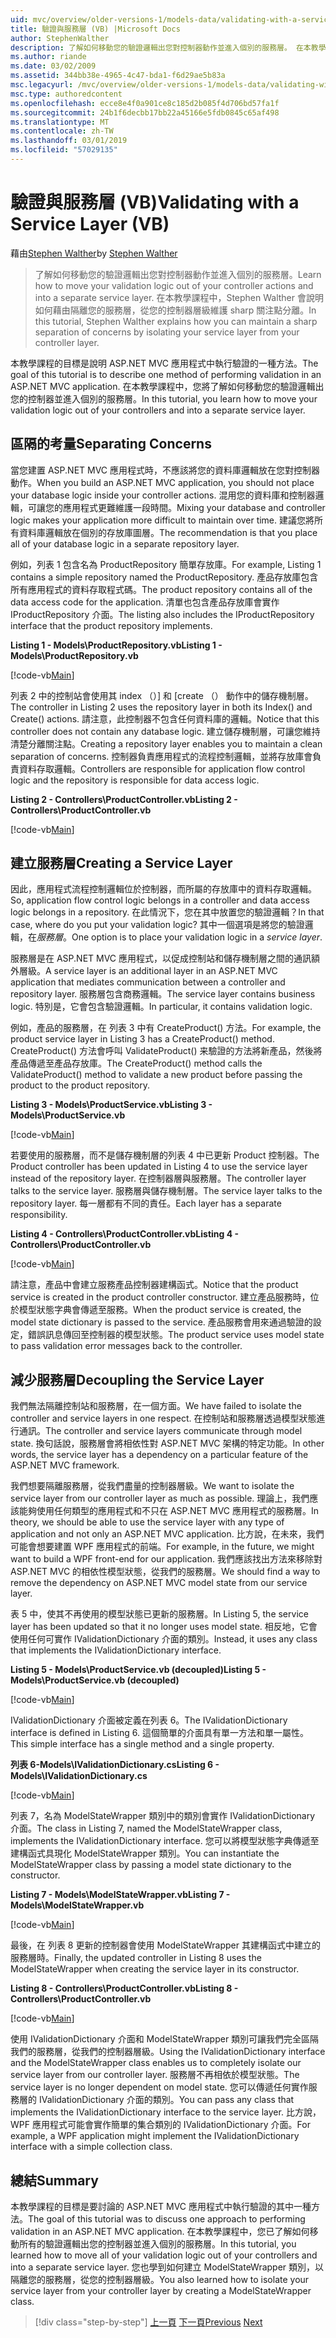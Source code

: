 ```yaml
---
uid: mvc/overview/older-versions-1/models-data/validating-with-a-service-layer-vb
title: 驗證與服務層 (VB) |Microsoft Docs
author: StephenWalther
description: 了解如何移動您的驗證邏輯出您對控制器動作並進入個別的服務層。 在本教學課程中，Stephen walther 將說明如何您...
ms.author: riande
ms.date: 03/02/2009
ms.assetid: 344bb38e-4965-4c47-bda1-f6d29ae5b83a
msc.legacyurl: /mvc/overview/older-versions-1/models-data/validating-with-a-service-layer-vb
msc.type: authoredcontent
ms.openlocfilehash: ecce8e4f0a901ce8c185d2b085f4d706bd57fa1f
ms.sourcegitcommit: 24b1f6decbb17bb22a45166e5fdb0845c65af498
ms.translationtype: MT
ms.contentlocale: zh-TW
ms.lasthandoff: 03/01/2019
ms.locfileid: "57029135"
---
```

<a name="validating-with-a-service-layer-vb"></a><span data-ttu-id="eed56-104">驗證與服務層 (VB)</span><span class="sxs-lookup"><span data-stu-id="eed56-104">Validating with a Service Layer (VB)</span></span>
====================
<span data-ttu-id="eed56-105">藉由[Stephen Walther](https://github.com/StephenWalther)</span><span class="sxs-lookup"><span data-stu-id="eed56-105">by [Stephen Walther](https://github.com/StephenWalther)</span></span>

> <span data-ttu-id="eed56-106">了解如何移動您的驗證邏輯出您對控制器動作並進入個別的服務層。</span><span class="sxs-lookup"><span data-stu-id="eed56-106">Learn how to move your validation logic out of your controller actions and into a separate service layer.</span></span> <span data-ttu-id="eed56-107">在本教學課程中，Stephen Walther 會說明如何藉由隔離您的服務層，從您的控制器層級維護 sharp 關注點分離。</span><span class="sxs-lookup"><span data-stu-id="eed56-107">In this tutorial, Stephen Walther explains how you can maintain a sharp separation of concerns by isolating your service layer from your controller layer.</span></span>


<span data-ttu-id="eed56-108">本教學課程的目標是說明 ASP.NET MVC 應用程式中執行驗證的一種方法。</span><span class="sxs-lookup"><span data-stu-id="eed56-108">The goal of this tutorial is to describe one method of performing validation in an ASP.NET MVC application.</span></span> <span data-ttu-id="eed56-109">在本教學課程中，您將了解如何移動您的驗證邏輯出您的控制器並進入個別的服務層。</span><span class="sxs-lookup"><span data-stu-id="eed56-109">In this tutorial, you learn how to move your validation logic out of your controllers and into a separate service layer.</span></span>

## <a name="separating-concerns"></a><span data-ttu-id="eed56-110">區隔的考量</span><span class="sxs-lookup"><span data-stu-id="eed56-110">Separating Concerns</span></span>

<span data-ttu-id="eed56-111">當您建置 ASP.NET MVC 應用程式時，不應該將您的資料庫邏輯放在您對控制器動作。</span><span class="sxs-lookup"><span data-stu-id="eed56-111">When you build an ASP.NET MVC application, you should not place your database logic inside your controller actions.</span></span> <span data-ttu-id="eed56-112">混用您的資料庫和控制器邏輯，可讓您的應用程式更難維護一段時間。</span><span class="sxs-lookup"><span data-stu-id="eed56-112">Mixing your database and controller logic makes your application more difficult to maintain over time.</span></span> <span data-ttu-id="eed56-113">建議您將所有資料庫邏輯放在個別的存放庫圖層。</span><span class="sxs-lookup"><span data-stu-id="eed56-113">The recommendation is that you place all of your database logic in a separate repository layer.</span></span>

<span data-ttu-id="eed56-114">例如，列表 1 包含名為 ProductRepository 簡單存放庫。</span><span class="sxs-lookup"><span data-stu-id="eed56-114">For example, Listing 1 contains a simple repository named the ProductRepository.</span></span> <span data-ttu-id="eed56-115">產品存放庫包含所有應用程式的資料存取程式碼。</span><span class="sxs-lookup"><span data-stu-id="eed56-115">The product repository contains all of the data access code for the application.</span></span> <span data-ttu-id="eed56-116">清單也包含產品存放庫會實作 IProductRepository 介面。</span><span class="sxs-lookup"><span data-stu-id="eed56-116">The listing also includes the IProductRepository interface that the product repository implements.</span></span>

<span data-ttu-id="eed56-117">**Listing 1 - Models\ProductRepository.vb**</span><span class="sxs-lookup"><span data-stu-id="eed56-117">**Listing 1 - Models\ProductRepository.vb**</span></span>

[!code-vb[Main](validating-with-a-service-layer-vb/samples/sample1.vb)]

<span data-ttu-id="eed56-118">列表 2 中的控制站會使用其 index （）] 和 [create （） 動作中的儲存機制層。</span><span class="sxs-lookup"><span data-stu-id="eed56-118">The controller in Listing 2 uses the repository layer in both its Index() and Create() actions.</span></span> <span data-ttu-id="eed56-119">請注意，此控制器不包含任何資料庫的邏輯。</span><span class="sxs-lookup"><span data-stu-id="eed56-119">Notice that this controller does not contain any database logic.</span></span> <span data-ttu-id="eed56-120">建立儲存機制層，可讓您維持清楚分離關注點。</span><span class="sxs-lookup"><span data-stu-id="eed56-120">Creating a repository layer enables you to maintain a clean separation of concerns.</span></span> <span data-ttu-id="eed56-121">控制器負責應用程式的流程控制邏輯，並將存放庫會負責資料存取邏輯。</span><span class="sxs-lookup"><span data-stu-id="eed56-121">Controllers are responsible for application flow control logic and the repository is responsible for data access logic.</span></span>

<span data-ttu-id="eed56-122">**Listing 2 - Controllers\ProductController.vb**</span><span class="sxs-lookup"><span data-stu-id="eed56-122">**Listing 2 - Controllers\ProductController.vb**</span></span>

[!code-vb[Main](validating-with-a-service-layer-vb/samples/sample2.vb)]

## <a name="creating-a-service-layer"></a><span data-ttu-id="eed56-123">建立服務層</span><span class="sxs-lookup"><span data-stu-id="eed56-123">Creating a Service Layer</span></span>

<span data-ttu-id="eed56-124">因此，應用程式流程控制邏輯位於控制器，而所屬的存放庫中的資料存取邏輯。</span><span class="sxs-lookup"><span data-stu-id="eed56-124">So, application flow control logic belongs in a controller and data access logic belongs in a repository.</span></span> <span data-ttu-id="eed56-125">在此情況下，您在其中放置您的驗證邏輯？</span><span class="sxs-lookup"><span data-stu-id="eed56-125">In that case, where do you put your validation logic?</span></span> <span data-ttu-id="eed56-126">其中一個選項是將您的驗證邏輯，在*服務層*。</span><span class="sxs-lookup"><span data-stu-id="eed56-126">One option is to place your validation logic in a *service layer*.</span></span>

<span data-ttu-id="eed56-127">服務層是在 ASP.NET MVC 應用程式，以促成控制站和儲存機制層之間的通訊額外層級。</span><span class="sxs-lookup"><span data-stu-id="eed56-127">A service layer is an additional layer in an ASP.NET MVC application that mediates communication between a controller and repository layer.</span></span> <span data-ttu-id="eed56-128">服務層包含商務邏輯。</span><span class="sxs-lookup"><span data-stu-id="eed56-128">The service layer contains business logic.</span></span> <span data-ttu-id="eed56-129">特別是，它會包含驗證邏輯。</span><span class="sxs-lookup"><span data-stu-id="eed56-129">In particular, it contains validation logic.</span></span>

<span data-ttu-id="eed56-130">例如，產品的服務層，在 列表 3 中有 CreateProduct() 方法。</span><span class="sxs-lookup"><span data-stu-id="eed56-130">For example, the product service layer in Listing 3 has a CreateProduct() method.</span></span> <span data-ttu-id="eed56-131">CreateProduct() 方法會呼叫 ValidateProduct() 来驗證的方法將新產品，然後將產品傳遞至產品存放庫。</span><span class="sxs-lookup"><span data-stu-id="eed56-131">The CreateProduct() method calls the ValidateProduct() method to validate a new product before passing the product to the product repository.</span></span>

<span data-ttu-id="eed56-132">**Listing 3 - Models\ProductService.vb**</span><span class="sxs-lookup"><span data-stu-id="eed56-132">**Listing 3 - Models\ProductService.vb**</span></span>

[!code-vb[Main](validating-with-a-service-layer-vb/samples/sample3.vb)]

<span data-ttu-id="eed56-133">若要使用的服務層，而不是儲存機制層的列表 4 中已更新 Product 控制器。</span><span class="sxs-lookup"><span data-stu-id="eed56-133">The Product controller has been updated in Listing 4 to use the service layer instead of the repository layer.</span></span> <span data-ttu-id="eed56-134">在控制器層與服務層。</span><span class="sxs-lookup"><span data-stu-id="eed56-134">The controller layer talks to the service layer.</span></span> <span data-ttu-id="eed56-135">服務層與儲存機制層。</span><span class="sxs-lookup"><span data-stu-id="eed56-135">The service layer talks to the repository layer.</span></span> <span data-ttu-id="eed56-136">每一層都有不同的責任。</span><span class="sxs-lookup"><span data-stu-id="eed56-136">Each layer has a separate responsibility.</span></span>

<span data-ttu-id="eed56-137">**Listing 4 - Controllers\ProductController.vb**</span><span class="sxs-lookup"><span data-stu-id="eed56-137">**Listing 4 - Controllers\ProductController.vb**</span></span>

[!code-vb[Main](validating-with-a-service-layer-vb/samples/sample4.vb)]

<span data-ttu-id="eed56-138">請注意，產品中會建立服務產品控制器建構函式。</span><span class="sxs-lookup"><span data-stu-id="eed56-138">Notice that the product service is created in the product controller constructor.</span></span> <span data-ttu-id="eed56-139">建立產品服務時，位於模型狀態字典會傳遞至服務。</span><span class="sxs-lookup"><span data-stu-id="eed56-139">When the product service is created, the model state dictionary is passed to the service.</span></span> <span data-ttu-id="eed56-140">產品服務會用來通過驗證的設定，錯誤訊息傳回至控制器的模型狀態。</span><span class="sxs-lookup"><span data-stu-id="eed56-140">The product service uses model state to pass validation error messages back to the controller.</span></span>

## <a name="decoupling-the-service-layer"></a><span data-ttu-id="eed56-141">減少服務層</span><span class="sxs-lookup"><span data-stu-id="eed56-141">Decoupling the Service Layer</span></span>

<span data-ttu-id="eed56-142">我們無法隔離控制站和服務層，在一個方面。</span><span class="sxs-lookup"><span data-stu-id="eed56-142">We have failed to isolate the controller and service layers in one respect.</span></span> <span data-ttu-id="eed56-143">在控制站和服務層透過模型狀態進行通訊。</span><span class="sxs-lookup"><span data-stu-id="eed56-143">The controller and service layers communicate through model state.</span></span> <span data-ttu-id="eed56-144">換句話說，服務層會將相依性對 ASP.NET MVC 架構的特定功能。</span><span class="sxs-lookup"><span data-stu-id="eed56-144">In other words, the service layer has a dependency on a particular feature of the ASP.NET MVC framework.</span></span>

<span data-ttu-id="eed56-145">我們想要隔離服務層，從我們盡量的控制器層級。</span><span class="sxs-lookup"><span data-stu-id="eed56-145">We want to isolate the service layer from our controller layer as much as possible.</span></span> <span data-ttu-id="eed56-146">理論上，我們應該能夠使用任何類型的應用程式和不只在 ASP.NET MVC 應用程式的服務層。</span><span class="sxs-lookup"><span data-stu-id="eed56-146">In theory, we should be able to use the service layer with any type of application and not only an ASP.NET MVC application.</span></span> <span data-ttu-id="eed56-147">比方說，在未來，我們可能會想要建置 WPF 應用程式的前端。</span><span class="sxs-lookup"><span data-stu-id="eed56-147">For example, in the future, we might want to build a WPF front-end for our application.</span></span> <span data-ttu-id="eed56-148">我們應該找出方法來移除對 ASP.NET MVC 的相依性模型狀態，從我們的服務層。</span><span class="sxs-lookup"><span data-stu-id="eed56-148">We should find a way to remove the dependency on ASP.NET MVC model state from our service layer.</span></span>

<span data-ttu-id="eed56-149">表 5 中，使其不再使用的模型狀態已更新的服務層。</span><span class="sxs-lookup"><span data-stu-id="eed56-149">In Listing 5, the service layer has been updated so that it no longer uses model state.</span></span> <span data-ttu-id="eed56-150">相反地，它會使用任何可實作 IValidationDictionary 介面的類別。</span><span class="sxs-lookup"><span data-stu-id="eed56-150">Instead, it uses any class that implements the IValidationDictionary interface.</span></span>

<span data-ttu-id="eed56-151">**Listing 5 - Models\ProductService.vb (decoupled)**</span><span class="sxs-lookup"><span data-stu-id="eed56-151">**Listing 5 - Models\ProductService.vb (decoupled)**</span></span>

[!code-vb[Main](validating-with-a-service-layer-vb/samples/sample5.vb)]

<span data-ttu-id="eed56-152">IValidationDictionary 介面被定義在列表 6。</span><span class="sxs-lookup"><span data-stu-id="eed56-152">The IValidationDictionary interface is defined in Listing 6.</span></span> <span data-ttu-id="eed56-153">這個簡單的介面具有單一方法和單一屬性。</span><span class="sxs-lookup"><span data-stu-id="eed56-153">This simple interface has a single method and a single property.</span></span>

<span data-ttu-id="eed56-154">**列表 6-Models\IValidationDictionary.cs**</span><span class="sxs-lookup"><span data-stu-id="eed56-154">**Listing 6 - Models\IValidationDictionary.cs**</span></span>

[!code-vb[Main](validating-with-a-service-layer-vb/samples/sample6.vb)]

<span data-ttu-id="eed56-155">列表 7，名為 ModelStateWrapper 類別中的類別會實作 IValidationDictionary 介面。</span><span class="sxs-lookup"><span data-stu-id="eed56-155">The class in Listing 7, named the ModelStateWrapper class, implements the IValidationDictionary interface.</span></span> <span data-ttu-id="eed56-156">您可以將模型狀態字典傳遞至建構函式具現化 ModelStateWrapper 類別。</span><span class="sxs-lookup"><span data-stu-id="eed56-156">You can instantiate the ModelStateWrapper class by passing a model state dictionary to the constructor.</span></span>

<span data-ttu-id="eed56-157">**Listing 7 - Models\ModelStateWrapper.vb**</span><span class="sxs-lookup"><span data-stu-id="eed56-157">**Listing 7 - Models\ModelStateWrapper.vb**</span></span>

[!code-vb[Main](validating-with-a-service-layer-vb/samples/sample7.vb)]

<span data-ttu-id="eed56-158">最後，在 列表 8 更新的控制器會使用 ModelStateWrapper 其建構函式中建立的服務層時。</span><span class="sxs-lookup"><span data-stu-id="eed56-158">Finally, the updated controller in Listing 8 uses the ModelStateWrapper when creating the service layer in its constructor.</span></span>

<span data-ttu-id="eed56-159">**Listing 8 - Controllers\ProductController.vb**</span><span class="sxs-lookup"><span data-stu-id="eed56-159">**Listing 8 - Controllers\ProductController.vb**</span></span>

[!code-vb[Main](validating-with-a-service-layer-vb/samples/sample8.vb)]

<span data-ttu-id="eed56-160">使用 IValidationDictionary 介面和 ModelStateWrapper 類別可讓我們完全區隔我們的服務層，從我們的控制器層級。</span><span class="sxs-lookup"><span data-stu-id="eed56-160">Using the IValidationDictionary interface and the ModelStateWrapper class enables us to completely isolate our service layer from our controller layer.</span></span> <span data-ttu-id="eed56-161">服務層不再相依於模型狀態。</span><span class="sxs-lookup"><span data-stu-id="eed56-161">The service layer is no longer dependent on model state.</span></span> <span data-ttu-id="eed56-162">您可以傳遞任何實作服務層的 IValidationDictionary 介面的類別。</span><span class="sxs-lookup"><span data-stu-id="eed56-162">You can pass any class that implements the IValidationDictionary interface to the service layer.</span></span> <span data-ttu-id="eed56-163">比方說，WPF 應用程式可能會實作簡單的集合類別的 IValidationDictionary 介面。</span><span class="sxs-lookup"><span data-stu-id="eed56-163">For example, a WPF application might implement the IValidationDictionary interface with a simple collection class.</span></span>

## <a name="summary"></a><span data-ttu-id="eed56-164">總結</span><span class="sxs-lookup"><span data-stu-id="eed56-164">Summary</span></span>

<span data-ttu-id="eed56-165">本教學課程的目標是要討論的 ASP.NET MVC 應用程式中執行驗證的其中一種方法。</span><span class="sxs-lookup"><span data-stu-id="eed56-165">The goal of this tutorial was to discuss one approach to performing validation in an ASP.NET MVC application.</span></span> <span data-ttu-id="eed56-166">在本教學課程中，您已了解如何移動所有的驗證邏輯出您的控制器並進入個別的服務層。</span><span class="sxs-lookup"><span data-stu-id="eed56-166">In this tutorial, you learned how to move all of your validation logic out of your controllers and into a separate service layer.</span></span> <span data-ttu-id="eed56-167">您也學到如何建立 ModelStateWrapper 類別，以隔離您的服務層，從您的控制器層級。</span><span class="sxs-lookup"><span data-stu-id="eed56-167">You also learned how to isolate your service layer from your controller layer by creating a ModelStateWrapper class.</span></span>

> [!div class="step-by-step"]
> <span data-ttu-id="eed56-168">[上一頁](validating-with-the-idataerrorinfo-interface-vb.md)
> [下一頁](validation-with-the-data-annotation-validators-vb.md)</span><span class="sxs-lookup"><span data-stu-id="eed56-168">[Previous](validating-with-the-idataerrorinfo-interface-vb.md)
[Next](validation-with-the-data-annotation-validators-vb.md)</span></span>
